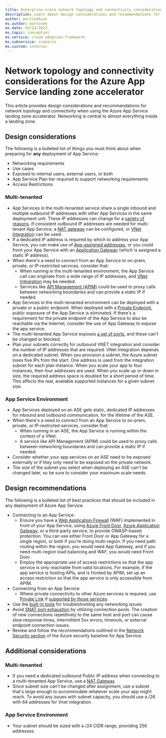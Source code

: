```yaml
---
title: Enterprise-scale network topology and connectivity considerations for Azure App Service
description: Learn about design considerations and recommendations for network topology and connectivity in the Azure App Service landing zone accelerator
author: martinekuan
ms.author: martinek
ms.date: 03/23/2022
ms.topic: conceptual
ms.service: cloud-adoption-framework
ms.subservice: scenario
ms.custom: internal
---
```


# Network topology and connectivity considerations for the Azure App Service landing zone accelerator

This article provides design considerations and recommendations for network topology and connectivity when using the Azure App Service landing zone accelerator. Networking is central to almost everything inside a landing zone.

## Design considerations

The following is a bulleted list of things you must think about when preparing for **any** deployment of App Service:

- Networking requirements
- Use cases
- Exposed to internal users, external users, or both
- App Service Plan tier required to support networking requirements
- Access Restrictions

### Multi-tenanted

- App Services in the multi-tenanted service share a single inbound and multiple outbound IP addresses with other App Services in the same deployment unit.  These IP addresses can change for a [variety of reasons](/azure/app-service/overview-inbound-outbound-ips#how-ip-addresses-work-in-app-service). If consistent outbound IP addresses are needed for multi-tenant App Service, a [NAT gateway](/azure/app-service/networking/nat-gateway-integration#:~:text=%20Set%20up%20NAT%20gateway%20through%20the%20portal%3A,Basics%20information%20and%20pick%20the%20region...%20More%20) can be configured, or [VNet Integration](/azure/app-service/web-sites-integrate-with-vnet) can be used.
- If a dedicated IP address is required by which to address your App Service, you can make use of [App-assigned addresses](/azure/app-service/networking/app-gateway-with-service-endpoints), or you could front your App Service with an [Application Gateway](/azure/app-service/networking/app-gateway-with-service-endpoints) (which is assigned a static IP address).
- When there's a need to connect from an App Service to on-prem, private, or IP-restricted services, consider that:
  - When running in the multi-tenanted environment, the App Service call can originate from a wide range of IP addresses, and [VNet Integration](/azure/app-service/web-sites-integrate-with-vnet) may be needed.
  - Services like [API Management (APIM)](/azure/api-management/api-management-key-concepts) could be used to proxy calls between networking boundaries and can provide a static IP if needed.
- App Services in the multi-tenanted environment can be deployed with a private or a public endpoint.  When deployed with a [Private Endpoint](/azure/app-service/networking/private-endpoint), public exposure of the App Service is eliminated.  If there's a requirement for the private endpoint of the App Service to also be reachable via the Internet, consider the use of App Gateway to expose the app service.
- The multi-tenanted App Service exposes [a set of ports](/azure/app-service/networking-features#app-service-ports), and these can't be changed or blocked.
- Plan your subnets correctly for outbound VNET integration and consider the number of IP addresses that are required. VNet Integration depends on a dedicated subnet. When you provision a subnet, the Azure subnet loses five IPs from the start. One address is used from the integration subnet for each plan instance. When you scale your app to four instances, then four addresses are used. When you scale up or down in size, the required address space is doubled for a short period of time. This affects the real, available supported instances for a given subnet size.

### App Service Environment

- App Services deployed on an ASE gets static, dedicated IP addresses for inbound and outbound communication, for the lifetime of the ASE.
- When there's a need to connect from an App Service to on-prem, private, or IP-restricted services, consider that:
  - When running in an ASE, the App Service is running within the context of a VNet.
  - A service like API Management (APIM) could be used to proxy calls between networking boundaries and can provide a static IP if needed.
- Consider whether your app services on an ASE need to be exposed externally or if they only need to be exposed on the private network.
- The size of the subnet you select when deploying an ASE can't be changed later, so be sure to consider your maximum scale needs.

## Design recommendations

The following is a bulleted list of best practices that should be included in any deployment of Azure App Service.

- Connecting to an App Service:
  - Ensure you have a [Web Application Firewall](/azure/web-application-firewall/overview) (WAF) implemented in front of your App Service, using [Azure Front Door](/azure/web-application-firewall/afds/afds-overview), [Azure Application Gateway](/azure/web-application-firewall/ag/ag-overview), or a third-party service, to provide OWASP-based protection. You can use either Front Door or App Gateway for a single region, or both if you're doing multi-region. If you need path routing within the region, you would need App Gateway, and if you need multi-region load balancing and WAF, you would need Front Door.
  - Employ the appropriate use of access restrictions so that the app service is only reachable from valid locations. For example, if the app service is hosting APIs, and is fronted by APIM, set up an access restriction so that the app service is only accessible from APIM.
- Connecting from an App Service:
  - Where private connectivity to other Azure services is required, use [Private Link](/azure/private-link/private-link-overview) if [supported by those services](/azure/private-link/availability).
- Use the [built-in tools](https://azure.github.io/AppService/2021/04/13/Network-and-Connectivity-Troubleshooting-Tool.html) for troubleshooting any networking issues
- Avoid [SNAT port exhaustion](/azure/app-service/troubleshoot-intermittent-outbound-connection-errors) by utilizing connection pools.  The creation of new connections repetitively to the same host and port can cause slow response times, intermittent 5xx errors, timeouts, or external endpoint connection issues.
- Review and follow the recommendations outlined in the [Network Security section](/security/benchmark/azure/baselines/app-service-security-baseline?toc=/azure/app-service/toc.json#network-security) of the Azure security baseline for App Service.

## Additional considerations

### Multi-tenanted

- If you need a dedicated outbound Public IP address when connecting to a multi-tenanted App Service, use a [NAT Gateway](/azure/app-service/networking/nat-gateway-integration).
- Since subnet size can't be changed after assignment, use a subnet that's large enough to accommodate whatever scale your app might reach. To avoid any issues with subnet capacity, you should use a /26 with 64 addresses for Vnet integration.

### App Service Environment

- Your subnet should be sized with a /24 CIDR range, providing 256 addresses.
